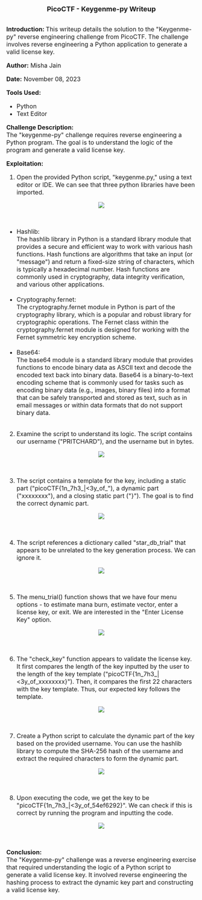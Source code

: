 <font size = '4'>
<center>
<b>
PicoCTF - Keygenme-py Writeup 
</b>
</center>
</font>

<br>
<font size = '3'>

<b>Introduction: </b>
This writeup details the solution to the "Keygenme-py" reverse engineering challenge from PicoCTF. The challenge involves reverse engineering a Python application to generate a valid license key.

<b>Author:</b> Misha Jain

<b>Date:</b> November 08, 2023

<b>Tools Used:</b><br>
- Python
- Text Editor

<b>Challenge Description:</b><br>
The "keygenme-py" challenge requires reverse engineering a Python program. The goal is to understand the logic of the program and generate a valid license key.

<b>Exploitation:</b><br>
1. Open the provided Python script, "keygenme.py," using a text editor or IDE. We can see that three python libraries have been imported.

<center>

![](<Pictures/Keygenme-py - Python_Libraries.png>)

</center><br>

- Hashlib:<br> The hashlib library in Python is a standard library module that provides a secure and efficient way to work with various hash functions. Hash functions are algorithms that take an input (or "message") and return a fixed-size string of characters, which is typically a hexadecimal number. Hash functions are commonly used in cryptography, data integrity verification, and various other applications.<br><br>
- Cryptography.fernet:<br> The cryptography.fernet module in Python is part of the cryptography library, which is a popular and robust library for cryptographic operations. The Fernet class within the cryptography.fernet module is designed for working with the Fernet symmetric key encryption scheme. <br><br>
- Base64:<br> The base64 module is a standard library module that provides functions to encode binary data as ASCII text and decode the encoded text back into binary data. Base64 is a binary-to-text encoding scheme that is commonly used for tasks such as encoding binary data (e.g., images, binary files) into a format that can be safely transported and stored as text, such as in email messages or within data formats that do not support binary data.<br><br>

2. Examine the script to understand its logic. The script contains our username ("PRITCHARD"), and the username but in bytes.<br>

<center>

![](<Pictures/Keygenme-py - Username.png>)

</center><br>

3. The script contains a template for the key, including a static part ("picoCTF{1n_7h3_|<3y_of_"), a dynamic part ("xxxxxxxx"), and a closing static part ("}"). The goal is to find the correct dynamic part.<br>

<center>

![](<Pictures/Keygenme-py - Key.png>)

</center><br>

4. The script references a dictionary called "star_db_trial" that appears to be unrelated to the key generation process. We can ignore it.<br>

<center>

![](<Pictures/Keygenme-py - Dictionary.png>)

</center><br>

5. The menu_trial() function shows that we have four menu options - to estimate mana burn, estimate vector, enter a license key, or exit. We are interested in the "Enter License Key" option.<br>

<center>

![](<Pictures/Keygenme-py - Menu_Trial.png>)

</center><br>

6. The "check_key" function appears to validate the license key. It first compares the length of the key inputted by the user to the length of the key template ("picoCTF{1n_7h3_|<3y_of_xxxxxxxx}"). Then, it compares the first 22 characters with the key template. Thus, our expected key follows the template.<br>

<center>

![](<Pictures/Keygenme-py - Initial_Conditions.png>)

</center><br>

7. Create a Python script to calculate the dynamic part of the key based on the provided username. You can use the hashlib library to compute the SHA-256 hash of the username and extract the required characters to form the dynamic part.<br>

<center>

![](<Pictures/Keygenme-py - Python_Code.png>)

</center><br>

8. Upon executing the code, we get the key to be "picoCTF{1n_7h3_|<3y_of_54ef6292}". We can check if this is correct by running the program and inputting the code.<br>

<center>

![](<Pictures/Keygenme-py - Key_Test.png>)

</center><br>

<b>Conclusion:</b><br>
The "Keygenme-py" challenge was a reverse engineering exercise that required understanding the logic of a Python script to generate a valid license key. It involved reverse engineering the hashing process to extract the dynamic key part and constructing a valid license key.

</font>